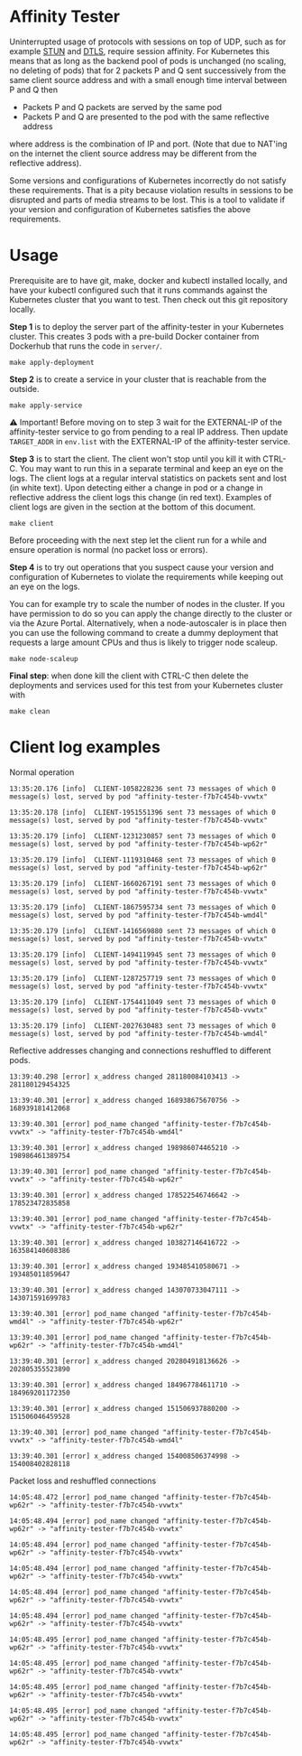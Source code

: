 # Affinity Tester

Uninterrupted usage of protocols with sessions on top of UDP, such as for example
[STUN](https://en.wikipedia.org/wiki/STUN)
and
[DTLS](https://en.wikipedia.org/wiki/Datagram_Transport_Layer_Security),
require session affinity.
For Kubernetes this means that as long as the backend pool of pods is unchanged (no scaling, no deleting of pods)
that for 2 packets P and Q sent successively from the same client source address and with a small enough time interval between P and Q then

 - Packets P and Q packets are served by the same pod
 - Packets P and Q are presented to the pod with the same reflective address

where address is the combination of IP and port. 
(Note that due to NAT'ing on the internet the client source address may be different from the reflective address).

Some versions and configurations of Kubernetes incorrectly do not satisfy these requirements.
That is a pity because violation results in sessions to be disrupted and parts of media streams to be lost.
This is a tool to validate if your version and configuration of Kubernetes satisfies the above requirements.

# Usage

Prerequisite are to have git, make, docker and kubectl installed locally, and have
your kubectl configured such that it runs commands against the Kubernetes
cluster that you want to test. Then check out this git repository locally.

**Step 1** is to deploy the server part of the affinity-tester in your Kubernetes cluster. 
This creates 3 pods with a pre-build Docker container from Dockerhub that runs the code in `server/`.
```
make apply-deployment
``` 

**Step 2** is to create a service in your cluster that is reachable from the outside.
```
make apply-service
```

⚠️ Important! Before moving on to step 3 wait for the EXTERNAL-IP of the
affinity-tester service to go from pending to a real IP address.  Then update
`TARGET_ADDR` in `env.list` with the EXTERNAL-IP of the affinity-tester
service.

**Step 3** is to start the client. The client won't stop until you kill it with CTRL-C.
You may want to run this in a separate terminal and keep an eye on the logs.
The client logs at a regular interval statistics on packets sent and lost (in white text).
Upon detecting either a change in pod or a change in reflective address the client logs this change (in red text).
Examples of client logs are given in the section at the bottom of this document.

```
make client
```

Before proceeding with the next step let the client run for a while and ensure operation is normal (no packet loss or errors).

**Step 4** is to try out operations that you suspect cause your version and
configuration of Kubernetes to violate the requirements while keeping out an
eye on the logs.

You can for example try to scale the number of nodes in the cluster.
If you have permission to do so you can apply the change directly to the cluster or via the Azure Portal.
Alternatively, when a node-autoscaler is in place then you can use the following command to create a dummy
deployment that requests a large amount CPUs and thus is likely to trigger node scaleup.
```
make node-scaleup
```

**Final step**: when done kill the client with CTRL-C then delete the deployments and services used for this test
from your Kubernetes cluster with

```
make clean
```


# Client log examples


Normal operation
```
13:35:20.176 [info]  CLIENT-1058228236 sent 73 messages of which 0 message(s) lost, served by pod "affinity-tester-f7b7c454b-vvwtx"
 
13:35:20.178 [info]  CLIENT-1951551396 sent 73 messages of which 0 message(s) lost, served by pod "affinity-tester-f7b7c454b-vvwtx"
 
13:35:20.179 [info]  CLIENT-1231230857 sent 73 messages of which 0 message(s) lost, served by pod "affinity-tester-f7b7c454b-wp62r"

13:35:20.179 [info]  CLIENT-1119310468 sent 73 messages of which 0 message(s) lost, served by pod "affinity-tester-f7b7c454b-wp62r"

13:35:20.179 [info]  CLIENT-1660267191 sent 73 messages of which 0 message(s) lost, served by pod "affinity-tester-f7b7c454b-vvwtx"

13:35:20.179 [info]  CLIENT-1867595734 sent 73 messages of which 0 message(s) lost, served by pod "affinity-tester-f7b7c454b-wmd4l"

13:35:20.179 [info]  CLIENT-1416569880 sent 73 messages of which 0 message(s) lost, served by pod "affinity-tester-f7b7c454b-vvwtx"

13:35:20.179 [info]  CLIENT-1494119945 sent 73 messages of which 0 message(s) lost, served by pod "affinity-tester-f7b7c454b-vvwtx"

13:35:20.179 [info]  CLIENT-1287257719 sent 73 messages of which 0 message(s) lost, served by pod "affinity-tester-f7b7c454b-vvwtx"

13:35:20.179 [info]  CLIENT-1754411049 sent 73 messages of which 0 message(s) lost, served by pod "affinity-tester-f7b7c454b-vvwtx"

13:35:20.179 [info]  CLIENT-2027630483 sent 73 messages of which 0 message(s) lost, served by pod "affinity-tester-f7b7c454b-wmd4l"
````

Reflective addresses changing and connections reshuffled to different pods.
```
13:39:40.298 [error] x_address changed 281180084103413 -> 281180129454325
 
13:39:40.301 [error] x_address changed 168938675670756 -> 168939181412068
 
13:39:40.301 [error] pod_name changed "affinity-tester-f7b7c454b-vvwtx" -> "affinity-tester-f7b7c454b-wmd4l"

13:39:40.301 [error] x_address changed 198986074465210 -> 198986461389754

13:39:40.301 [error] pod_name changed "affinity-tester-f7b7c454b-vvwtx" -> "affinity-tester-f7b7c454b-wp62r"

13:39:40.301 [error] x_address changed 178522546746642 -> 178523472835858
 
13:39:40.301 [error] pod_name changed "affinity-tester-f7b7c454b-vvwtx" -> "affinity-tester-f7b7c454b-wp62r"
 
13:39:40.301 [error] x_address changed 103827146416722 -> 163584140608386

13:39:40.301 [error] x_address changed 193485410580671 -> 193485011859647

13:39:40.301 [error] x_address changed 143070733047111 -> 143071591699783

13:39:40.301 [error] pod_name changed "affinity-tester-f7b7c454b-wmd4l" -> "affinity-tester-f7b7c454b-wp62r"

13:39:40.301 [error] pod_name changed "affinity-tester-f7b7c454b-wp62r" -> "affinity-tester-f7b7c454b-wmd4l"

13:39:40.301 [error] x_address changed 202804918136626 -> 202805355523890

13:39:40.301 [error] x_address changed 184967784611710 -> 184969201172350

13:39:40.301 [error] x_address changed 151506937880200 -> 151506046459528
 
13:39:40.301 [error] pod_name changed "affinity-tester-f7b7c454b-vvwtx" -> "affinity-tester-f7b7c454b-wmd4l"

13:39:40.301 [error] x_address changed 154008506374998 -> 154008402828118
```

Packet loss and reshuffled connections
```
14:05:48.472 [error] pod_name changed "affinity-tester-f7b7c454b-wp62r" -> "affinity-tester-f7b7c454b-vvwtx"
 
14:05:48.494 [error] pod_name changed "affinity-tester-f7b7c454b-wp62r" -> "affinity-tester-f7b7c454b-vvwtx"
 
14:05:48.494 [error] pod_name changed "affinity-tester-f7b7c454b-wp62r" -> "affinity-tester-f7b7c454b-vvwtx"

14:05:48.494 [error] pod_name changed "affinity-tester-f7b7c454b-wp62r" -> "affinity-tester-f7b7c454b-vvwtx"

14:05:48.494 [error] pod_name changed "affinity-tester-f7b7c454b-wp62r" -> "affinity-tester-f7b7c454b-vvwtx"

14:05:48.494 [error] pod_name changed "affinity-tester-f7b7c454b-wp62r" -> "affinity-tester-f7b7c454b-vvwtx"
 
14:05:48.495 [error] pod_name changed "affinity-tester-f7b7c454b-wp62r" -> "affinity-tester-f7b7c454b-vvwtx"

14:05:48.495 [error] pod_name changed "affinity-tester-f7b7c454b-wp62r" -> "affinity-tester-f7b7c454b-vvwtx"

14:05:48.495 [error] pod_name changed "affinity-tester-f7b7c454b-wp62r" -> "affinity-tester-f7b7c454b-vvwtx"

14:05:48.495 [error] pod_name changed "affinity-tester-f7b7c454b-wp62r" -> "affinity-tester-f7b7c454b-vvwtx"
 
14:05:48.495 [error] pod_name changed "affinity-tester-f7b7c454b-wp62r" -> "affinity-tester-f7b7c454b-vvwtx"
```

